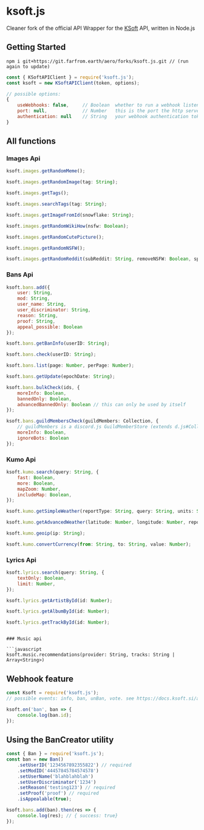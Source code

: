 # ksoft.js

Cleaner fork of the official API Wrapper for the [KSoft](https://docs.ksoft.si/api/) API, written in Node.js

## Getting Started

```
npm i git+https://git.farfrom.earth/aero/forks/ksoft.js.git // (run again to update)
```

```javascript
const { KSoftAPIClient } = require('ksoft.js');
const ksoft = new KSoftAPIClient(token, options); 
```

```js
// possible options:
{
	useWebhooks: false, 	// Boolean	whether to run a webhook listener
	port: null, 			// Number	this is the port the http server is going to run on. 
	authentication: null 	// String 	your webhook authentication token
}

```

## All functions

### Images Api

```javascript
ksoft.images.getRandomMeme();
```

```javascript
ksoft.images.getRandomImage(tag: String);
```

```javascript
ksoft.images.getTags();
```

```javascript
ksoft.images.searchTags(tag: String);
```

```javascript
ksoft.images.getImageFromId(snowflake: String);
```

```javascript
ksoft.images.getRandomWikiHow(nsfw: Boolean);
```

```javascript
ksoft.images.getRandomCutePicture();
```

```javascript
ksoft.images.getRandomNSFW();
```

```javascript
ksoft.images.getRandomReddit(subReddit: String, removeNSFW: Boolean, span: String); //span is how far back you wanna go into the past to find a post
```

### Bans Api

```javascript
ksoft.bans.add({
	user: String,
	mod: String,
	user_name: String,
	user_discriminator: String,
	reason: String,
	proof: String,
	appeal_possible: Boolean
});
```

```javascript
ksoft.bans.getBanInfo(userID: String);
```

```javascript
ksoft.bans.check(userID: String);
```

```javascript
ksoft.bans.list(page: Number, perPage: Number);
```

```javascript
ksoft.bans.getUpdate(epochDate: String);
```

```javascript
ksoft.bans.bulkCheck(ids, {
	moreInfo: Boolean,
	bannedOnly: Boolean,
	advancedBannedOnly: Boolean // this can only be used by itself
});
```

```javascript
ksoft.bans.guildMembersCheck(guildMembers: Collection, {
	// guildMembers is a discord.js GuildMemberStore (extends d.js#Collection)
	moreInfo: Boolean,
	ignoreBots: Boolean
});
```

### Kumo Api

```javascript
ksoft.kumo.search(query: String, {
	fast: Boolean,
	more: Boolean,
	mapZoom: Number,
	includeMap: Boolean,
});
```

```javascript
ksoft.kumo.getSimpleWeather(reportType: String, query: String, units: String, lang: String, icons: String);
```

```javascript
ksoft.kumo.getAdvancedWeather(latitude: Number, longitude: Number, reportType: String, units: String, lang: String, icons: String)
```

```javascript
ksoft.kumo.geoip(ip: String);
```

```javascript
ksoft.kumo.convertCurrency(from: String, to: String, value: Number); 
```

### Lyrics Api

```javascript
ksoft.lyrics.search(query: String, {
	textOnly: Boolean,
	limit: Number,
});
```

```javascript
ksoft.lyrics.getArtistById(id: Number);
```

```javascript
ksoft.lyrics.getAlbumById(id: Number);
```

```javascript
ksoft.lyrics.getTrackById(id: Number);
```

```

### Music api

```javascript
ksoft.music.recommendations(provider: String, tracks: String | Array<String>)
```

## Webhook feature

```javascript
const Ksoft = require('ksoft.js');
// possible events: info, ban, unBan, vote. see https://docs.ksoft.si/api/webhooks

ksoft.on('ban', ban => {
	console.log(ban.id);
});
```

## Using the BanCreator utility

```javascript
const { Ban } = require('ksoft.js');
const ban = new Ban()
	.setUserID('1234567892355822') // required
	.setModID('44457845784574578')
	.setUserName('blahblahblah')
	.setUserDiscriminator('1234')
	.setReason('testing123') // required
	.setProof('proof') // required
	.isAppealable(true);

ksoft.bans.add(ban).then(res => {
	console.log(res); // { success: true}
});
```
